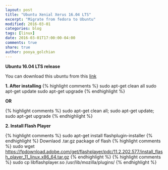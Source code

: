 ```yaml
---
layout: post
title: "Ubuntu Xenial Xerus 16.04 LTS"
excerpt: "Migrate from fedora to Ubuntu"
modified: 2016-03-01
categories: blog  
tags: [linux]
date: 2016-03-01T17:00:00-04:00
comments: true
share: true
author: pooya_golchian
---
```

**Ubuntu 16.04 LTS release**


You can download this ubuntu from this [link](http://www.ubuntu.com/download/desktop)



**1. After installing**
{% highlight comments %}
sudo apt-get clean all
sudo apt-get update
sudo apt-get upgrade
{% endhighlight %}

**OR**

{% highlight comments %}
sudo apt-get clean all; sudo apt-get update; sudo apt-get upgrade
{% endhighlight %}


**2. Install Flash Player**

{% highlight comments %}
sudo apt-get install flashplugin-installer
{% endhighlight %}
Downlaod .tar.gz package of flash
{% highlight comments %}
sudo wget https://fpdownload.adobe.com/get/flashplayer/pdc/11.2.202.577/install_flash_player_11_linux.x86_64.tar.gz
{% endhighlight %}
{% highlight comments %}
sudo cp libflashplayer.so /usr/lib/mozilla/plugins/
{% endhighlight %}
